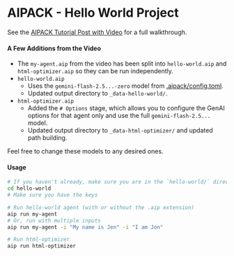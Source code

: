 # AIPACK - Hello World Project

See the [AIPACK Tutorial Post with Video](https://news.aipack.ai/p/aipack-tutorial-from-hello-world) for a full walkthrough.

#### A Few Additions from the Video

- The `my-agent.aip` from the video has been split into `hello-world.aip` and `html-optimizer.aip` so they can be run independently.
- `hello-world.aip`
    - Uses the `gemini-flash-2.5...-zero` model from [.aipack/config.toml](./.aipack/config.toml).
    - Updated output directory to `_data-hello-world/`.
- `html-optimizer.aip`
    - Added the `# Options` stage, which allows you to configure the GenAI options for that agent only and use the full `gemini-flash-2.5...` model.
    - Updated output directory to `_data-html-optimizer/` and updated path building.

Feel free to change these models to any desired ones.

#### Usage

```sh
# If you haven't already, make sure you are in the `hello-world/` directory
cd hello-world
# Make sure you have the keys

# Run hello-world agent (with or without the .aip extension)
aip run my-agent
# Or, run with multiple inputs
aip run my-agent -i "My name is Jen" -i "I am Jon"

# Run html-optimizer
aip run html-optimizer
```